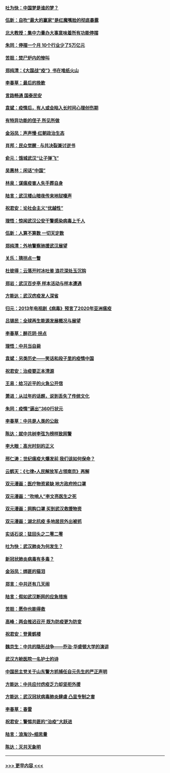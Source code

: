 #### [吐为快：中国梦是谁的梦？](../pages/nsc993/n11906564.md?t=03012331) 
#### [伍新：自吹“最大的赢家”是红魔嘴脸的彻底暴露](../pages/nsc993/n11906407.md?t=03012331) 
#### [北大教授：集中力量办大事意味着所有功能停摆](../pages/nsc993/n11904800.md?t=03012331) 
#### [朱同：停摆一个月 10个行业少了5万亿元](../pages/nsc993/n11904498.md?t=03012331) 
#### [苦胆：焚尸炉内的惨叫](../pages/nsc993/n11904479.md?t=03012331) 
#### [郑纯清：《大国战“疫”》书在堆纸火山](../pages/nsc993/n11904450.md?t=03012331) 
#### [李春草：最后的挽歌](../pages/nsc993/n11904441.md?t=03012331) 
#### [言路畅通 国泰民安](../pages/nsc993/n11904222.md?t=03012331) 
#### [袁斌：疫情后，有人或会陷入长时间心理创伤期](../pages/nsc993/n11901514.md?t=03012331) 
#### [有特异功能的侄子 所见所做](../pages/nsc993/n11901154.md?t=03012331) 
#### [金浴凤：声声慢‧红朝政治生态](../pages/nsc993/n11899553.md?t=03012331) 
#### [肖邦：民众觉醒 · 与共决裂兼讨逆书](../pages/nsc993/n11898435.md?t=03012331) 
#### [俞元：饿城武汉“让子弹飞”](../pages/nsc993/n11898344.md?t=03012331) 
#### [吴惠林：闲话“中国”](../pages/nsc993/n11898182.md?t=03012331) 
#### [林泉：谋瘟疫害人失手葬自身](../pages/nsc993/n11897892.md?t=03012331) 
#### [陆言：武汉楼山暗夜传来地狱嚎声](../pages/nsc993/n11897033.md?t=03012331) 
#### [祝君安：论社会主义“优越性”](../pages/nsc993/n11897005.md?t=03012331) 
#### [理悟：惊闻武汉公安干警感染病毒上千人](../pages/nsc993/n11896947.md?t=03012331) 
#### [伍新：人算不算数 一切天定数](../pages/nsc993/n11893372.md?t=03012331) 
#### [郑纯清：外地警察驰援武汉展望](../pages/nsc993/n11893115.md?t=03012331) 
#### [关乐：猜拐点一瞥](../pages/nsc993/n11893020.md?t=03012331) 
#### [杜彼得：云落开时冰吐鉴 浪花深处玉沉钩](../pages/nsc993/n11892107.md?t=03012331) 
#### [郑岩：武汉百步亭 样本活动与样本遭遇](../pages/nsc993/n11892310.md?t=03012331) 
#### [方能达：武汉疠疫发人深省](../pages/nsc993/n11891376.md?t=03012331) 
#### [归元：2013年电视剧《病毒》预言了2020年亚洲瘟疫](../pages/nsc993/n11891126.md?t=03012331) 
#### [吕锡民：全球再生能源发展概况与展望](../pages/nsc993/n11890613.md?t=03012331) 
#### [李春草：醉花阴·拐点](../pages/nsc993/n11890567.md?t=03012331) 
#### [理悟：中共当自毙](../pages/nsc993/n11890559.md?t=03012331) 
#### [袁斌：另类历史——笑话和段子里的疫情中国](../pages/nsc993/n11889243.md?t=03012331) 
#### [祝君安：治疫要正本清源](../pages/nsc993/n11889085.md?t=03012331) 
#### [王易：给习近平的火急公开信](../pages/nsc993/n11888225.md?t=03012331) 
#### [萧进：从过年的话题，说到丢失了传统文化](../pages/nsc993/n11887732.md?t=03012331) 
#### [朱同：疫情“逼出”360行状元](../pages/nsc993/n11887678.md?t=03012331) 
#### [李春草：中共是人类的公敌](../pages/nsc993/n11887656.md?t=03012331) 
#### [陈达：就中共树李弦为榜样致网警](../pages/nsc993/n11887625.md?t=03012331) 
#### [李大眼：高光时刻的正义](../pages/nsc993/n11887585.md?t=03012331) 
#### [邢仁涛：世纪瘟疫大爆发前 我们该如何保命？](../pages/nsc993/n11887535.md?t=03012331) 
#### [云鹤天：《七律▪人民解放军占领南京》再解](../pages/nsc993/n11887524.md?t=03012331) 
#### [双元漫画：医疗物资紧缺 地方政府抢口罩](../pages/nsc993/n11884744.md?t=03012331) 
#### [双元漫画：“吹哨人”李文亮医生之死](../pages/nsc993/n11884705.md?t=03012331) 
#### [双元漫画：网购口罩 买到武汉救援物资](../pages/nsc993/n11884670.md?t=03012331) 
#### [双元漫画：湖北抗疫 多地居民外出被抓](../pages/nsc993/n11884643.md?t=03012331) 
#### [实话石说：猛回头之二零二零](../pages/nsc993/n11883968.md?t=03012331) 
#### [吐为快：武汉肺炎为何发生？](../pages/nsc993/n11882180.md?t=03012331) 
#### [新冠状肺炎病毒有多毒？](../pages/nsc993/n11881790.md?t=03012331) 
#### [金浴凤：绑匪的猫泪](../pages/nsc993/n11880664.md?t=03012331) 
#### [郑言：中共还有几天闹](../pages/nsc993/n11880645.md?t=03012331) 
#### [陆言：假如武汉断网的应急措施](../pages/nsc993/n11880619.md?t=03012331) 
#### [苦胆：愿你也能得救](../pages/nsc993/n11880601.md?t=03012331) 
#### [高峰：两会推迟召开  既为防疫更为防变](../pages/nsc993/n11879977.md?t=03012331) 
#### [祝君安：登黄鹤楼](../pages/nsc993/n11880583.md?t=03012331) 
#### [魏京生：中共的隐形战争——乔治‧华盛顿大学的演讲](../pages/nsc993/n11879765.md?t=03012331) 
#### [武汉方舱医院一名护士的诗](../pages/nsc993/n11878480.md?t=03012331) 
#### [中国民主党关于山东警方抓捕任自元先生的严正声明](../pages/nsc993/n11877506.md?t=03012331) 
#### [方能达：中共应付疠疫乏力却坚拒外援](../pages/nsc993/n11877497.md?t=03012331) 
#### [方能达：武汉冠状病毒肺炎肆虐 凸显专制之害](../pages/nsc993/n11877475.md?t=03012331) 
#### [李春草：春雷](../pages/nsc993/n11876287.md?t=03012331) 
#### [祝君安：警惕共匪的“治疫”大跃进](../pages/nsc993/n11876084.md?t=03012331) 
#### [陆言：浪淘沙•细思量](../pages/nsc993/n11876071.md?t=03012331) 
#### [陈达：灭共天象明](../pages/nsc993/n11876063.md?t=03012331) 

----
#### [ >>> 更早内容 <<< ](../indexes/nsc993-earlier.md)
